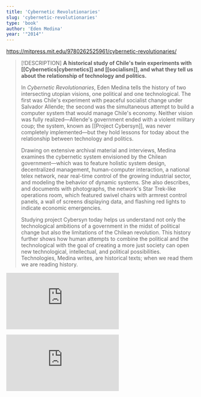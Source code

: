 ```yaml
---
title: 'Cybernetic Revolutionaries'
slug: 'cybernetic-revolutionaries'
type: 'book'
author: 'Eden Medina'
year: '"2014"'
---
```


https://mitpress.mit.edu/9780262525961/cybernetic-revolutionaries/

> [!DESCRIPTION]
> **A historical study of Chile's twin experiments with [[Cybernetics|cybernetics]] and [[socialism]], and what they tell us about the relationship of technology and politics.**
> 
> In _Cybernetic Revolutionaries_, Eden Medina tells the history of two intersecting utopian visions, one political and one technological. The first was Chile's experiment with peaceful socialist change under Salvador Allende; the second was the simultaneous attempt to build a computer system that would manage Chile's economy. Neither vision was fully realized—Allende's government ended with a violent military coup; the system, known as [[Project Cybersyn]], was never completely implemented—but they hold lessons for today about the relationship between technology and politics.
> 
> Drawing on extensive archival material and interviews, Medina examines the cybernetic system envisioned by the Chilean government—which was to feature holistic system design, decentralized management, human-computer interaction, a national telex network, near real-time control of the growing industrial sector, and modeling the behavior of dynamic systems. She also describes, and documents with photographs, the network's Star Trek-like operations room, which featured swivel chairs with armrest control panels, a wall of screens displaying data, and flashing red lights to indicate economic emergencies.
> 
> Studying project Cybersyn today helps us understand not only the technological ambitions of a government in the midst of political change but also the limitations of the Chilean revolution. This history further shows how human attempts to combine the political and the technological with the goal of creating a more just society can open new technological, intellectual, and political possibilities. Technologies, Medina writes, are historical texts; when we read them we are reading history.

![](https://static.meri.garden/f84a4b6f19145742d346a9911bb54171.pdf)

![](https://static.meri.garden/811b8f84dcd65fab7c0dcf1f14e765f9.pdf)